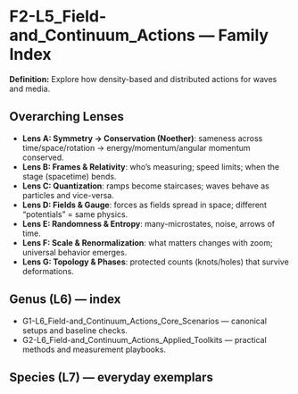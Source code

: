 # F2-L5_Field-and_Continuum_Actions — Family Index
**Definition:** Explore how density-based and distributed actions for waves and media.

## Overarching Lenses

- **Lens A: Symmetry -> Conservation (Noether)**: sameness across time/space/rotation → energy/momentum/angular momentum conserved.
- **Lens B: Frames & Relativity**: who’s measuring; speed limits; when the stage (spacetime) bends.
- **Lens C: Quantization**: ramps become staircases; waves behave as particles and vice-versa.
- **Lens D: Fields & Gauge**: forces as fields spread in space; different “potentials” = same physics.
- **Lens E: Randomness & Entropy**: many-microstates, noise, arrows of time.
- **Lens F: Scale & Renormalization**: what matters changes with zoom; universal behavior emerges.
- **Lens G: Topology & Phases**: protected counts (knots/holes) that survive deformations.

## Genus (L6) — index
- G1-L6_Field-and_Continuum_Actions_Core_Scenarios — canonical setups and baseline checks.
- G2-L6_Field-and_Continuum_Actions_Applied_Toolkits — practical methods and measurement playbooks.

## Species (L7) — everyday exemplars
